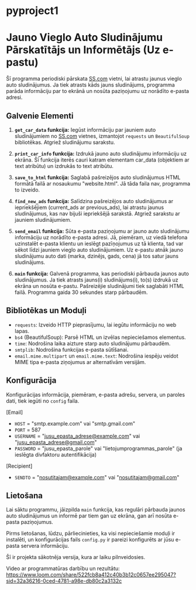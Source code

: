 # pyproject1

# Jauno Vieglo Auto Sludinājumu Pārskatītājs  un Informētājs (Uz e-pastu)

Šī programma periodiski pārskata [SS.com](https://www.ss.com/lv/transport/cars/today/) vietni, lai atrastu jaunus vieglo auto sludinājumus. Ja tiek atrasts kāds jauns sludinājums, programma parāda informāciju par to ekrānā un nosūta paziņojumu uz norādīto e-pasta adresi.

## Galvenie Elementi

1. **`get_car_data` funkcija:** Iegūst informāciju par jauniem auto sludinājumiem no [SS.com](https://www.ss.com/lv/transport/cars/today/) vietnes, izmantojot `requests` un `BeautifulSoup` bibliotēkas. Atgriež sludinājumu sarakstu.

2. **`print_car_info` funkcija:** Izdrukā jauno auto sludinājumu informāciju uz ekrāna. Šī funkcija iterēs cauri katram elementam car_data (objektiem ar text atribūtu) un izdrukās to text atribūtu.

3. **`save_to_html` funkcija:** Saglabā pašreizējos auto sludinājumus HTML formātā failā ar nosaukumu "website.html". Jā tāda faila nav, programma to izveido.

4. **`find_new_ads` funkcija:** Salīdzina pašreizējos auto sludinājumus ar iepriekšējiem (current_ads ar previous_ads), lai atrastu jaunus sludinājumus, kas nav bijuši iepriekšējā sarakstā. Atgriež sarakstu ar jauniem sludinājumiem.

5. **`send_email` funkcija:** Sūta e-pasta paziņojumu ar jauno auto sludinājumu informāciju uz norādīto e-pasta adresi.  Jā, piemēram, uz viedā telefona uzinstalēt e-pasta klientu un ieslēgt pazīņojumus uz tā klienta, tad var sēkot līdzi jauniem vieglo auto sludinājumiem. Uz e-pastu atnāk jauno sludinājumu auto dati (marka, dzinējs, gads, cena) jā tos satur jauns sludinājums.

6. **`main` funkcija:** Galvenā programma, kas periodiski pārbauda jaunos auto sludinājumus. Ja tiek atrasts jauns(i) sludinājums(i), to(s) izdrukā uz ekrāna un nosūta e-pastu. Pašreizējie sludinājumi tiek saglabāti HTML failā. Programma gaida 30 sekundes starp pārbaudēm. 

## Bibliotēkas un Moduļi

- `requests`: Izveido HTTP pieprasījumu, lai iegūtu informāciju no web lapas.
- `bs4` (BeautifulSoup): Parsē HTML un izvēlas nepieciešamos elementus.
- `time`: Nodrošina laika aizture starp auto sludinājumu pārbaudēm.
- `smtplib`: Nodrošina funkcijas e-pasta sūtīšanai.
- `email.mime.multipart` un `email.mime.text`: Nodrošina iespēju veidot MIME tipa e-pasta ziņojumus ar alternatīvām versijām.

## Konfigurācija

Konfigurācijas informācija, piemēram, e-pasta adrešu, servera, un paroles dati, tiek iegūti no `config` faila.

[Email]
- `HOST` = "smtp.example.com" vai "smtp.gmail.com"
- `PORT` = 587
- `USERNAME` = "jusu_epasta_adrese@example.com" vai "jusu_epasta_adrese@gmail.com"
- `PASSWORD` = "jusu_epasta_parole" vai "lietojumprogrammas_parole" (ja ieslēgta divfaktoru autentifikācija)

[Recipient]
- `SENDTO` = "nosutitajam@example.com" vai "nosutitajam@gmail.com"

## Lietošana

Lai sāktu programmu, jāizpilda `main` funkcija, kas regulāri pārbauda jaunos auto sludinājumus un informē par tiem gan uz ekrāna, gan arī nosūta e-pasta paziņojumus.

Pirms lietošanas, lūdzu, pārliecinieties, ka visi nepieciešamie moduļi ir instalēti, un konfigurācijas fails `config.py` ir pareizi konfigurēts ar jūsu e-pasta servera informāciju.

Šī ir projekta sākotnēja versija, kura ar laiku pilnveidosies.

Video ar programmatūras darbību un rezultātu: <https://www.loom.com/share/522fcb8a412c40b3b12c0657ee295047?sid=32a36216-0ced-4781-a98e-db80c2a3132c>
